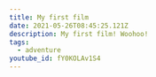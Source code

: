 ```yaml
---
title: My first film
date: 2021-05-26T08:45:25.121Z
description: My first film! Woohoo!
tags:
  - adventure
youtube_id: fY0KOLAv1S4
---
```


